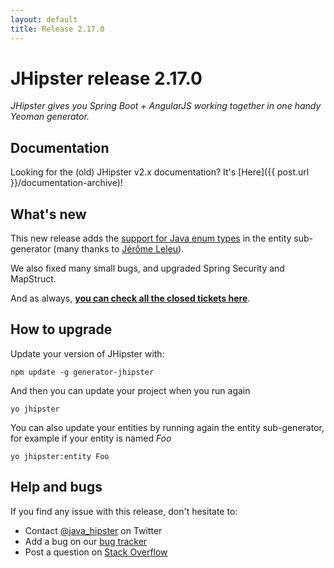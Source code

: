 ```yaml
---
layout: default
title: Release 2.17.0
---
```


JHipster release 2.17.0
==================

*JHipster gives you Spring Boot + AngularJS working together in one handy Yeoman generator.*

Documentation
----------

Looking for the (old) JHipster v2.x documentation? It's [Here]({{ post.url }}/documentation-archive)!

What's new
----------

This new release adds the [support for Java enum types](https://github.com/jhipster/generator-jhipster/issues/1376) in the entity sub-generator (many thanks to [Jérôme Leleu](https://twitter.com/leleuj)).

We also fixed many small bugs, and upgraded Spring Security and MapStruct.

And as always, __[you can check all the closed tickets here](https://github.com/jhipster/generator-jhipster/issues?q=milestone%3A2.17.0+is%3Aclosed)__.

How to upgrade
------------

Update your version of JHipster with:

```
npm update -g generator-jhipster
```

And then you can update your project when you run again

```
yo jhipster
```

You can also update your entities by running again the entity sub-generator, for example if your entity is named _Foo_

```
yo jhipster:entity Foo
```

Help and bugs
--------------

If you find any issue with this release, don't hesitate to:

- Contact [@java_hipster](https://twitter.com/java_hipster) on Twitter
- Add a bug on our [bug tracker](https://github.com/jhipster/generator-jhipster/issues?state=open)
- Post a question on [Stack Overflow](http://stackoverflow.com/tags/jhipster/info)

